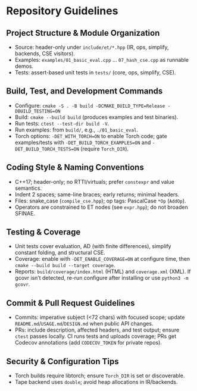 # Repository Guidelines

## Project Structure & Module Organization
- Source: header-only under `include/et/*.hpp` (IR, ops, simplify, backends, CSE visitors).
- Examples: `examples/01_basic_eval.cpp` … `07_hash_cse.cpp` as runnable demos.
- Tests: assert-based unit tests in `tests/` (core, ops, simplify, CSE).

## Build, Test, and Development Commands
- Configure: `cmake -S . -B build -DCMAKE_BUILD_TYPE=Release -DBUILD_TESTING=ON`
- Build: `cmake --build build` (produces examples and test binaries).
- Run tests: `ctest --test-dir build -V`.
- Run examples: from `build/`, e.g., `./01_basic_eval`.
- Torch options: `-DET_WITH_TORCH=ON` to enable Torch code; gate examples/tests with `-DET_BUILD_TORCH_EXAMPLES=ON` and `-DET_BUILD_TORCH_TESTS=ON` (require `Torch_DIR`).

## Coding Style & Naming Conventions
- C++17; header-only; no RTTI/virtuals; prefer `constexpr` and value semantics.
- Indent 2 spaces; same-line braces; early returns; minimal headers.
- Files: snake_case (`compile_cse.hpp`); op tags: PascalCase `*Op` (`AddOp`).
- Operators are constrained to ET nodes (see `expr.hpp`); do not broaden SFINAE.

## Testing & Coverage
- Unit tests cover evaluation, AD (with finite differences), simplify constant folding, and structural CSE.
- Coverage: enable with `-DET_ENABLE_COVERAGE=ON` at configure time, then `cmake --build build --target coverage`.
- Reports: `build/coverage/index.html` (HTML) and `coverage.xml` (XML). If gcovr isn’t detected, re-run configure after installing or use `python3 -m gcovr`.

## Commit & Pull Request Guidelines
- Commits: imperative subject (<72 chars) with focused scope; update `README.md`/`USAGE.md`/`DESIGN.md` when public API changes.
- PRs: include description, affected headers, and test output; ensure `ctest` passes locally. CI runs tests and uploads coverage; PRs get Codecov annotations (add `CODECOV_TOKEN` for private repos).

## Security & Configuration Tips
- Torch builds require libtorch; ensure `Torch_DIR` is set or discoverable.
- Tape backend uses `double`; avoid heap allocations in IR/backends.
